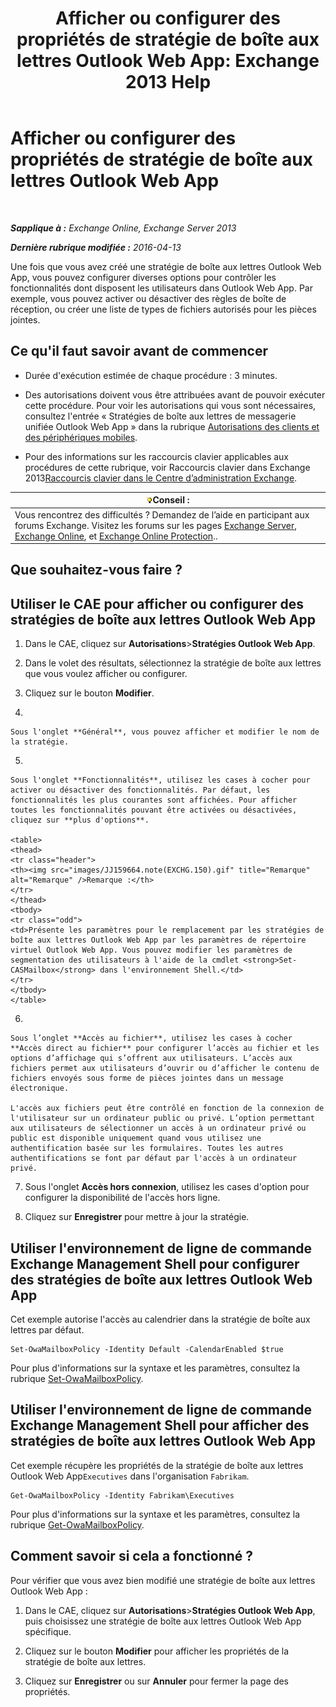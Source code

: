 ﻿---
title: 'Afficher ou configurer des propriétés de stratégie de boîte aux lettres Outlook Web App: Exchange 2013 Help'
TOCTitle: Afficher ou configurer des propriétés de stratégie de boîte aux lettres Outlook Web App
ms:assetid: be012ffe-8fdb-4fb7-aebd-78b3a55593fa
ms:mtpsurl: https://technet.microsoft.com/fr-fr/library/Dd351097(v=EXCHG.150)
ms:contentKeyID: 50479093
ms.date: 04/24/2018
mtps_version: v=EXCHG.150
ms.translationtype: HT
---

# Afficher ou configurer des propriétés de stratégie de boîte aux lettres Outlook Web App

 

_**Sapplique à :** Exchange Online, Exchange Server 2013_

_**Dernière rubrique modifiée :** 2016-04-13_

Une fois que vous avez créé une stratégie de boîte aux lettres Outlook Web App, vous pouvez configurer diverses options pour contrôler les fonctionnalités dont disposent les utilisateurs dans Outlook Web App. Par exemple, vous pouvez activer ou désactiver des règles de boîte de réception, ou créer une liste de types de fichiers autorisés pour les pièces jointes.

## Ce qu'il faut savoir avant de commencer

  - Durée d'exécution estimée de chaque procédure : 3 minutes.

  - Des autorisations doivent vous être attribuées avant de pouvoir exécuter cette procédure. Pour voir les autorisations qui vous sont nécessaires, consultez l'entrée « Stratégies de boîte aux lettres de messagerie unifiée Outlook Web App » dans la rubrique [Autorisations des clients et des périphériques mobiles](clients-and-mobile-devices-permissions-exchange-2013-help.md).

  - Pour des informations sur les raccourcis clavier applicables aux procédures de cette rubrique, voir Raccourcis clavier dans Exchange 2013[Raccourcis clavier dans le Centre d’administration Exchange](keyboard-shortcuts-in-the-exchange-admin-center-exchange-online-protection-help.md).

<table>
<thead>
<tr class="header">
<th><img src="images/Bb125224.tip(EXCHG.150).gif" title="Conseil" alt="Conseil" />Conseil :</th>
</tr>
</thead>
<tbody>
<tr class="odd">
<td>Vous rencontrez des difficultés ? Demandez de l’aide en participant aux forums Exchange. Visitez les forums sur les pages <a href="https://go.microsoft.com/fwlink/p/?linkid=60612">Exchange Server</a>, <a href="https://go.microsoft.com/fwlink/p/?linkid=267542">Exchange Online</a>, et <a href="https://go.microsoft.com/fwlink/p/?linkid=285351">Exchange Online Protection</a>..</td>
</tr>
</tbody>
</table>


## Que souhaitez-vous faire ?

## Utiliser le CAE pour afficher ou configurer des stratégies de boîte aux lettres Outlook Web App

1.  Dans le CAE, cliquez sur **Autorisations**\>**Stratégies Outlook Web App**.

2.  Dans le volet des résultats, sélectionnez la stratégie de boîte aux lettres que vous voulez afficher ou configurer.

3.  Cliquez sur le bouton **Modifier**.

4.  
    
    Sous l'onglet **Général**, vous pouvez afficher et modifier le nom de la stratégie.

5.  
    
    Sous l'onglet **Fonctionnalités**, utilisez les cases à cocher pour activer ou désactiver des fonctionnalités. Par défaut, les fonctionnalités les plus courantes sont affichées. Pour afficher toutes les fonctionnalités pouvant être activées ou désactivées, cliquez sur **plus d'options**.
    
    <table>
    <thead>
    <tr class="header">
    <th><img src="images/JJ159664.note(EXCHG.150).gif" title="Remarque" alt="Remarque" />Remarque :</th>
    </tr>
    </thead>
    <tbody>
    <tr class="odd">
    <td>Présente les paramètres pour le remplacement par les stratégies de boîte aux lettres Outlook Web App par les paramètres de répertoire virtuel Outlook Web App. Vous pouvez modifier les paramètres de segmentation des utilisateurs à l'aide de la cmdlet <strong>Set-CASMailbox</strong> dans l'environnement Shell.</td>
    </tr>
    </tbody>
    </table>


6.  
    
    Sous l’onglet **Accès au fichier**, utilisez les cases à cocher **Accès direct au fichier** pour configurer l’accès au fichier et les options d’affichage qui s’offrent aux utilisateurs. L’accès aux fichiers permet aux utilisateurs d’ouvrir ou d’afficher le contenu de fichiers envoyés sous forme de pièces jointes dans un message électronique.
    
    L'accès aux fichiers peut être contrôlé en fonction de la connexion de l'utilisateur sur un ordinateur public ou privé. L’option permettant aux utilisateurs de sélectionner un accès à un ordinateur privé ou public est disponible uniquement quand vous utilisez une authentification basée sur les formulaires. Toutes les autres authentifications se font par défaut par l'accès à un ordinateur privé.

7.  Sous l'onglet **Accès hors connexion**, utilisez les cases d'option pour configurer la disponibilité de l'accès hors ligne.

8.  Cliquez sur **Enregistrer** pour mettre à jour la stratégie.

## Utiliser l'environnement de ligne de commande Exchange Management Shell pour configurer des stratégies de boîte aux lettres Outlook Web App

Cet exemple autorise l'accès au calendrier dans la stratégie de boîte aux lettres par défaut.

    Set-OwaMailboxPolicy -Identity Default -CalendarEnabled $true

Pour plus d'informations sur la syntaxe et les paramètres, consultez la rubrique [Set-OwaMailboxPolicy](https://technet.microsoft.com/fr-fr/library/dd297989\(v=exchg.150\)).

## Utiliser l'environnement de ligne de commande Exchange Management Shell pour afficher des stratégies de boîte aux lettres Outlook Web App

Cet exemple récupère les propriétés de la stratégie de boîte aux lettres Outlook Web App`Executives` dans l'organisation `Fabrikam`.

    Get-OwaMailboxPolicy -Identity Fabrikam\Executives

Pour plus d'informations sur la syntaxe et les paramètres, consultez la rubrique [Get-OwaMailboxPolicy](https://technet.microsoft.com/fr-fr/library/dd351095\(v=exchg.150\)).

## Comment savoir si cela a fonctionné ?

Pour vérifier que vous avez bien modifié une stratégie de boîte aux lettres Outlook Web App :

1.  Dans le CAE, cliquez sur **Autorisations**\>**Stratégies Outlook Web App**, puis choisissez une stratégie de boîte aux lettres Outlook Web App spécifique.

2.  Cliquez sur le bouton **Modifier** pour afficher les propriétés de la stratégie de boîte aux lettres.

3.  Cliquez sur **Enregistrer** ou sur **Annuler** pour fermer la page des propriétés.

